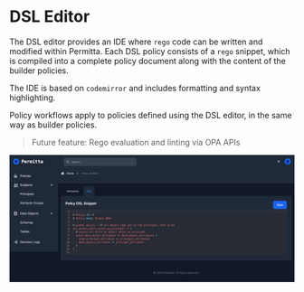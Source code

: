 # DSL Editor

The DSL editor provides an IDE where `rego` code can be written and modified 
within Permitta. Each DSL policy consists of a `rego` snippet, which is compiled
into a complete policy document along with the content of the builder policies.

The IDE is based on `codemirror` and includes formatting and syntax highlighting.

Policy workflows apply to policies defined using the DSL editor, in
the same way as builder policies.

> Future feature: Rego evaluation and linting via OPA APIs

![DSL Editor](../screenshots/policy_dsl_editor.png)
